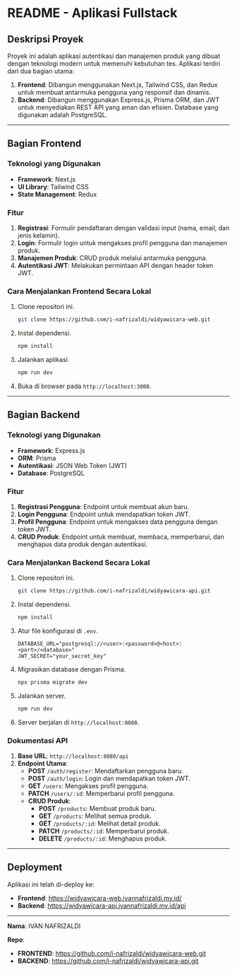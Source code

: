 # README - Aplikasi Fullstack

## Deskripsi Proyek
Proyek ini adalah aplikasi autentikasi dan manajemen produk yang dibuat dengan teknologi modern untuk memenuhi kebutuhan tes. Aplikasi terdiri dari dua bagian utama:

1. **Frontend**: Dibangun menggunakan Next.js, Tailwind CSS, dan Redux untuk membuat antarmuka pengguna yang responsif dan dinamis.
2. **Backend**: Dibangun menggunakan Express.js, Prisma ORM, dan JWT untuk menyediakan REST API yang aman dan efisien. Database yang digunakan adalah PostgreSQL.

---

## Bagian Frontend

### Teknologi yang Digunakan
- **Framework**: Next.js
- **UI Library**: Tailwind CSS
- **State Management**: Redux

### Fitur
1. **Registrasi**: Formulir pendaftaran dengan validasi input (nama, email, dan jenis kelamin).
2. **Login**: Formulir login untuk mengakses profil pengguna dan manajemen produk.
3. **Manajemen Produk**: CRUD produk melalui antarmuka pengguna.
4. **Autentikasi JWT**: Melakukan permintaan API dengan header token JWT.

### Cara Menjalankan Frontend Secara Lokal
1. Clone repositori ini.
   ```bash
   git clone https://github.com/i-nafrizaldi/widyawicara-web.git
   ```
2. Instal dependensi.
   ```bash
   npm install
   ```
3. Jalankan aplikasi.
   ```bash
   npm run dev
   ```
4. Buka di browser pada `http://localhost:3000`.


---

## Bagian Backend

### Teknologi yang Digunakan
- **Framework**: Express.js
- **ORM**: Prisma
- **Autentikasi**: JSON Web Token (JWT)
- **Database**: PostgreSQL

### Fitur
1. **Registrasi Pengguna**: Endpoint untuk membuat akun baru.
2. **Login Pengguna**: Endpoint untuk mendapatkan token JWT.
3. **Profil Pengguna**: Endpoint untuk mengakses data pengguna dengan token JWT.
4. **CRUD Produk**: Endpoint untuk membuat, membaca, memperbarui, dan menghapus data produk dengan autentikasi.

### Cara Menjalankan Backend Secara Lokal
1. Clone repositori ini.
   ```bash
   git clone https://github.com/i-nafrizaldi/widyawicara-api.git
   ```
2. Instal dependensi.
   ```bash
   npm install
   ```
3. Atur file konfigurasi di `.env`.
   ```env
   DATABASE_URL="postgresql://<user>:<password>@<host>:<port>/<database>"
   JWT_SECRET="your_secret_key"
   ```
4. Migrasikan database dengan Prisma.
   ```bash
   npx prisma migrate dev
   ```
5. Jalankan server.
   ```bash
   npm run dev
   ```
6. Server berjalan di `http://localhost:8080`.

### Dokumentasi API
1. **Base URL**: `http://localhost:8080/api`
2. **Endpoint Utama**:
   - **POST** `/auth/register`: Mendaftarkan pengguna baru.
   - **POST** `/auth/login`: Login dan mendapatkan token JWT.
   - **GET** `/users`: Mengakses profil pengguna.
   - **PATCH** `/users/:id`: Memperbarui profil pengguna.
   - **CRUD Produk**:
     - **POST** `/products`: Membuat produk baru.
     - **GET** `/products`: Melihat semua produk.
     - **GET** `/products/:id`: Melihat detail produk.
     - **PATCH** `/products/:id`: Memperbarui produk.
     - **DELETE** `/products/:id`: Menghapus produk.


---

## Deployment
Aplikasi ini telah di-deploy ke:
- **Frontend**: https://widyawicara-web.ivannafrizaldi.my.id/
- **Backend**: https://widyawicara-api.ivannafrizaldi.my.id/api

---

**Nama**: IVAN NAFRIZALDI

**Repo**: 
- **FRONTEND**: https://github.com/i-nafrizaldi/widyawicara-web.git
- **BACKEND**: https://github.com/i-nafrizaldi/widyawicara-api.git


